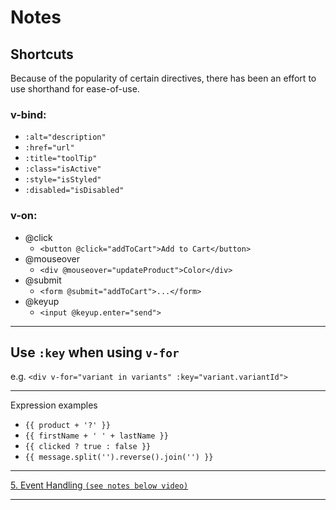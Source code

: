 # Notes

## Shortcuts

Because of the popularity of certain directives, there has been an effort to use shorthand for ease-of-use.

### v-bind:

- `:alt="description"`
- `:href="url"`
- `:title="toolTip"`
- `:class="isActive"`
- `:style="isStyled"`
- `:disabled="isDisabled"`

### v-on:

- @click
	- `<button @click="addToCart">Add to Cart</button>`
- @mouseover
	- `<div @mouseover="updateProduct">Color</div>`
- @submit
	- `<form @submit="addToCart">...</form>`
- @keyup
	- `<input @keyup.enter="send">`

---

## Use `:key` when using `v-for`

e.g. `<div v-for="variant in variants" :key="variant.variantId">`

---

Expression examples

 *  `{{ product + '?' }}`
 *  `{{ firstName + ' ' + lastName }}`
 *  `{{ clicked ? true : false }}`
 *  `{{ message.split('').reverse().join('') }}`

---

[5. Event Handling `(see notes below video)`](https://www.vuemastery.com/courses/intro-to-vue-js/event-handling)

---

